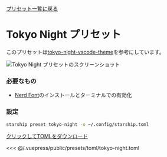 [プリセット一覧に戻る](./README.md#pastel-powerline)

# Tokyo Night プリセット

このプリセットは[tokyo-night-vscode-theme](https://github.com/enkia/tokyo-night-vscode-theme)を参考にしています。

![Tokyo Night プリセットのスクリーンショット](/presets/img/tokyo-night.png)

### 必要なもの

- [Nerd Font](https://www.nerdfonts.com/)のインストールとターミナルでの有効化

### 設定

```sh
starship preset tokyo-night -o ~/.config/starship.toml
```

[クリックしてTOMLをダウンロード](/presets/toml/tokyo-night.toml)

<<< @/.vuepress/public/presets/toml/tokyo-night.toml

